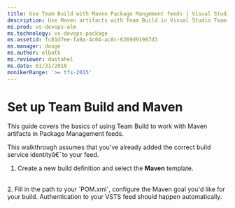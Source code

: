 ```yaml
---
title: Use Team Build with Maven Package Mangement feeds | Visual Studio Team Services
description: Use Maven artifacts with Team Build in Visual Studio Team Services or Team Foundation Server
ms.prod: vs-devops-alm
ms.technology: vs-devops-package
ms.assetid: fc81d7ee-fa9a-4c04-ac8c-6269d91987d3
ms.manager: douge
ms.author: elbatk
ms.reviewer: dastahel
ms.date: 01/31/2018
monikerRange: '>= tfs-2015'
---
```


# Set up Team Build and Maven

This guide covers the basics of using Team Build to work with Maven artifacts in Package Management feeds.
 
This walkthrough assumes that you've already added the correct build service identityâ€¯to your feed. 

1. Create a new build definition and select the **Maven** template.
<br>
2. Fill in the path to your `POM.xml`, configure the Maven goal you'd like for your build.  Authentication to your VSTS feed should happen automatically.
<br>
